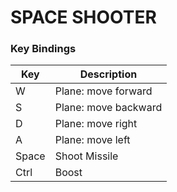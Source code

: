 # SPACE SHOOTER


### Key Bindings

|   Key    |       Description        |
|----------|--------------------------|
|    W     |    Plane: move forward   |
|    S     |    Plane: move backward  |
|    D     |     Plane: move right    |
|    A     |     Plane: move left     |
|  Space   |       Shoot Missile      |
|  Ctrl    |           Boost          |



